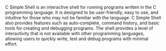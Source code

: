 C Simple Shell is an interactive shell for running programs written in the C programming language. It is designed to be user-friendly, easy to use, and intuitive for those who may not be familiar with the language. C Simple Shell also provides features such as auto-complete, command history, and basic tools for creating and debugging programs. The shell provides a level of interactivity that is not available with other programming languages, allowing users to quickly write, test and debug programs with minimal effort.

